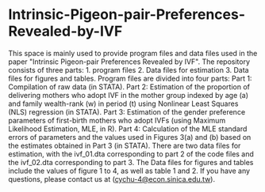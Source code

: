 # Intrinsic-Pigeon-pair-Preferences-Revealed-by-IVF

This space is mainly used to provide program files and data files used in the paper "Intrinsic Pigeon-pair Preferences Revealed by IVF". 
The repository consists of three parts: 1. program files 2. Data files for estimation 3. Data files for figures and tables. 
Program files are divided into four parts: 
Part 1: Compilation of raw data (in STATA). 
Part 2: Estimation of the proportion of delivering mothers who adopt IVF in the mother group indexed by age (a) and family wealth-rank (w) in period (t) using Nonlinear Least Squares (NLS) regression (in STATA).
Part 3: Estimation of the gender preference parameters of first-birth mothers who adopt IVFs (using Maximum Likelihood Estimation, MLE, in R).
Part 4: Calculation of the MLE standard errors of parameters and the values used in Figures 3(a) and (b) based on the estimates obtained in Part 3 (in STATA). 
There are two data files for estimation, with the ivf_01.dta corresponding to part 2 of the code files and the ivf_02.dta corresponding to part 3. 
The Data files for figures and tables include the values of figure 1 to 4, as well as table 1 and 2.
If you have any questions, please contact us at (cychu-4@econ.sinica.edu.tw).
